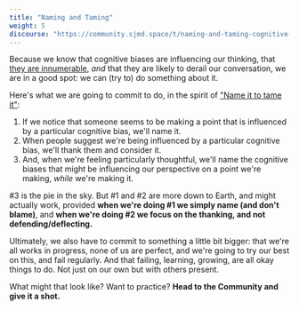 ```yaml
---
title: "Naming and Taming"
weight: 5
discourse: "https://community.sjmd.space/t/naming-and-taming-cognitive-biases"
---
```


Because we know that cognitive biases are influencing our thinking, that [they are innumerable](https://en.wikipedia.org/wiki/List_of_cognitive_biases), _and_ that they are likely to derail our conversation, we are in a good spot: we can (try to) do something about it.

Here's what we are going to commit to do, in the spirit of ["Name it to tame it"](https://www.youtube.com/watch?v=ZcDLzppD4Jc):

1. If we notice that someone seems to be making a point that is influenced by a particular cognitive bias, we'll name it.
2. When people suggest we're being influenced by a particular cognitive bias, we'll thank them and consider it.
3. And, when we're feeling particularly thoughtful, we'll name the cognitive biases that might be influencing our perspective on a point we're making, _while_ we're making it.

\#3 is the pie in the sky. But \#1 and \#2 are more down to Earth, and might actually work, provided **when we're doing \#1 we simply name (and don't blame)**, and **when we're doing \#2 we focus on the thanking, and not defending/deflecting.**

Ultimately, we also have to commit to something a little bit bigger: that we're all works in progress, none of us are perfect, and we're going to try our best on this, and fail regularly. And that failing, learning, growing, are all okay things to do. Not just on our own but with others present.

What might that look like? Want to practice? **Head to the Community and give it a shot.**
